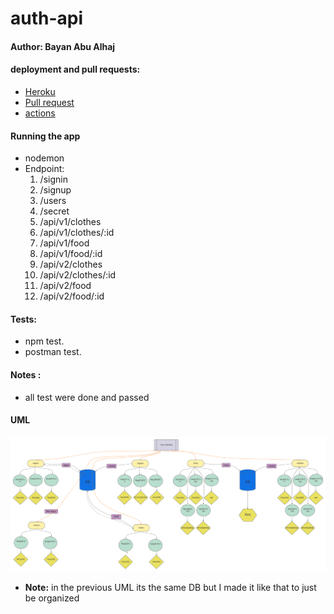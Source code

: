 # auth-api

#### Author: Bayan Abu Alhaj


#### deployment and pull requests:
* [Heroku](https://ba-auth-api.herokuapp.com/)
* [Pull request](https://github.com/BayanAbualhaj/auth-api/pull/1)
* [actions](https://github.com/BayanAbualhaj/auth-api/actions)

#### Running the app
* nodemon 
* Endpoint:
    1. /signin 
    2. /signup
    3. /users
    4. /secret
    5. /api/v1/clothes
    6. /api/v1/clothes/:id
    7. /api/v1/food
    8. /api/v1/food/:id
    9. /api/v2/clothes
    10. /api/v2/clothes/:id
    11. /api/v2/food
    12. /api/v2/food/:id
    

#### Tests:
* npm test. 
* postman test.

#### Notes :
* all test were done and passed 


#### UML

![UML](assets/Blankboard(12).png)

 * **Note:** in the previous UML its the same DB but I made it like that to just be organized

